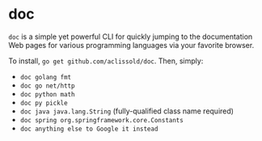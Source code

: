 doc
===

`doc` is a simple yet powerful CLI for quickly jumping to the documentation
Web pages for various programming languages via your favorite browser.

To install, `go get github.com/aclissold/doc`. Then, simply:
* `doc golang fmt`
* `doc go net/http`
* `doc python math`
* `doc py pickle`
* `doc java java.lang.String` (fully-qualified class name required)
* `doc spring org.springframework.core.Constants`
* `doc anything else to Google it instead`
